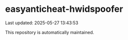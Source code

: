 # easyanticheat-hwidspoofer

Last updated: 2025-05-27 13:43:53

This repository is automatically maintained.
